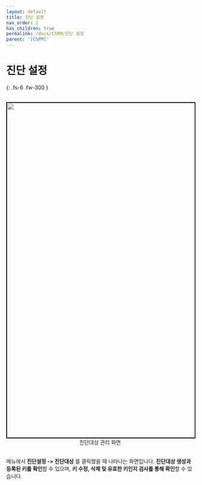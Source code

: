 ```yaml
---
layout: default
title: 진단 설정
nav_order: 2
has_children: true
permalink: /docs/CSPM/진단 설정
parent: '[CSPM]'
---
```


# 진단 설정

{: .fs-6 .fw-300 }

<br>
<center>
    <img
        src="/assets/images/진단대상 관리 화면.png"
        width="1600"
        height="900"
        style="border: 2px solid black;"
    />
    <figcaption>진단대상 관리 화면</figcaption>
</center>
<br>

메뉴에서 **진단설정 -> 진단대상** 를 클릭했을 때 나타나는 화면입니다. **진단대상 생성과 등록된 키를 확인**할 수 있으며, **키 수정, 삭제 및 유효한 키인지 검사를 통해 확인**할 수 있습니다.
